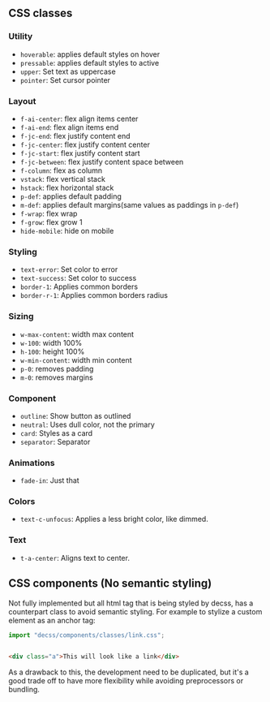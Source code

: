## CSS classes

### Utility

- `hoverable`: applies default styles on hover
- `pressable`: applies default styles to active
- `upper`: Set text as uppercase
- `pointer`: Set cursor pointer

### Layout

- `f-ai-center`: flex align items center
- `f-ai-end`: flex align items end
- `f-jc-end`: flex justify content end
- `f-jc-center`: flex justify content center
- `f-jc-start`: flex justify content start
- `f-jc-between`: flex justify content space between
- `f-column`: flex as column
- `vstack`: flex vertical stack
- `hstack`: flex horizontal stack
- `p-def`: applies default padding
- `m-def`: applies default margins(same values as paddings in `p-def`)
- `f-wrap`: flex wrap
- `f-grow`: flex grow 1
- `hide-mobile`: hide on mobile

### Styling

- `text-error`: Set color to error
- `text-success`: Set color to success
- `border-1`: Applies common borders
- `border-r-1`: Applies common borders radius

### Sizing

- `w-max-content`: width max content
- `w-100`: width 100%
- `h-100`: height 100%
- `w-min-content`: width min content
- `p-0`: removes padding
- `m-0`: removes margins

### Component

- `outline`: Show button as outlined
- `neutral`: Uses dull color, not the primary
- `card`: Styles as a card
- `separator`: Separator

### Animations

- `fade-in`: Just that

### Colors

- `text-c-unfocus`: Applies a less bright color, like dimmed.

### Text

- `t-a-center`: Aligns text to center.

## CSS components (No semantic styling)

Not fully implemented but all html tag that is being styled by decss, has a counterpart class to avoid semantic
styling.
For example to stylize a custom element as an anchor tag:

```javascript
import "decss/components/classes/link.css";
```

```html

<div class="a">This will look like a link</div>
```

As a drawback to this, the development need to be duplicated, but it's a good trade off to have more flexibility while
avoiding preprocessors or bundling.
